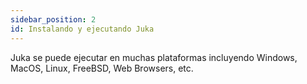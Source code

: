 ```yaml
---
sidebar_position: 2
id: Instalando y ejecutando Juka
---
```


Juka se puede ejecutar en muchas plataformas incluyendo Windows, MacOS, Linux, FreeBSD, Web Browsers, etc.